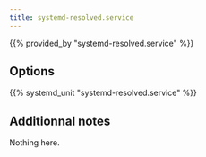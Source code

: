 ```yaml
---
title: systemd-resolved.service
---
```


{{% provided_by "systemd-resolved.service" %}}

## Options

{{% systemd_unit "systemd-resolved.service" %}}

## Additionnal notes

Nothing here.